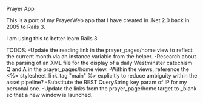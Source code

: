 Prayer App

This is a port of my PrayerWeb app that I have created in .Net 2.0 back in 2005 to Rails 3. 

I am using this to better learn Rails 3.

TODOS: 
-Update the reading link in the prayer_pages/home view to reflect the current month via an instance variable from the helper.
-Research about the parsing of an XML file for the display of a daily Westminster catechism Q and A in the prayer_pages/home view.
-Within the views, reference the <%= stylesheet_link_tag "main" %> explicitly to reduce ambiguity within the asset pipeline?
-Substitute the REST QueryString key param of IP for my personal one.
-Update the links from the prayer_page/home target to _blank so that a new window is launched.
